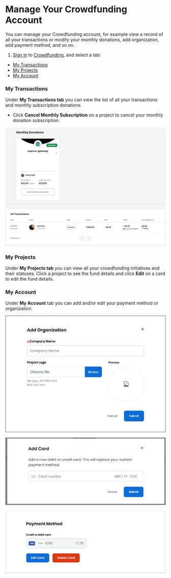 # Manage Your Crowdfunding Account

You can manage your Crowdfunding account, for example view a record of all your transactions or modify your monthly donations, add organization, add payment method, and so on.

1. [Sign in](../sso/sign-in/) to [Crowdfunding](https://crowdfunding.lfx.linuxfoundation.org/), and select a tab:

* [My Transactions](manage-your-crowdfunding-account.md#my-transactions)
* [My Projects](manage-your-crowdfunding-account.md#my-projects)
* [My Account](manage-your-crowdfunding-account.md#my-account)

### My Transactions

Under **My Transactions tab** you can view the list of all your transactions and monthly subscription donations. 

* Click **Cancel Monthly Subscription** on a project to cancel your monthly donation subscription. 

![](../.gitbook/assets/7417305.png)

### My Projects

Under **My Projects tab** you can view all your crowdfunding initiatives and their statuses. Click a project to see the fund details and click **Edit** on a card to edit the fund details.

### **My Account**

Under **My Account** tab you can add and/or edit your payment method or organization. 

![Add organization to donate or sponsor](../.gitbook/assets/7418586%20%284%29.png)

![Add new payment method ](../.gitbook/assets/add-card.png)

![Edit payment method](../.gitbook/assets/7417299.png)

